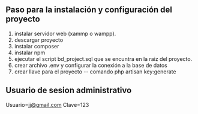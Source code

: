 ## Paso para la instalación y configuración del proyecto 

1. instalar servidor web (xammp o wampp).
2. descargar proyecto
3. instalar composer
4. instalar npm
5. ejecutar el script bd_project.sql que se encuntra en la raiz del proyecto.
6. crear archivo .env y configurar la conexión a la base de datos
7. crear llave para el proyecto -- comando php artisan key:generate


## Usuario de sesion administrativo

Usuario=jj@gmail.com
Clave=123



